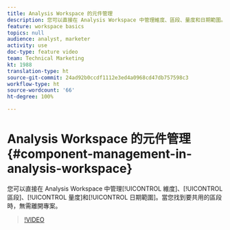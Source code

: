 ```yaml
---
title: Analysis Workspace 的元件管理
description: 您可以直接在 Analysis Workspace 中管理維度、區段、量度和日期範圍。當您找到要共用的區段時，無需離開專案。
feature: workspace basics
topics: null
audience: analyst, marketer
activity: use
doc-type: feature video
team: Technical Marketing
kt: 1988
translation-type: ht
source-git-commit: 24ad92b0ccdf1112e3ed4a0968cd47db757598c3
workflow-type: ht
source-wordcount: '66'
ht-degree: 100%

---
```



# Analysis Workspace 的元件管理 {#component-management-in-analysis-workspace}

您可以直接在 Analysis Workspace 中管理[!UICONTROL 維度]、[!UICONTROL 區段]、[!UICONTROL 量度]和[!UICONTROL 日期範圍]。當您找到要共用的區段時，無需離開專案。

>[!VIDEO](https://video.tv.adobe.com/v/24095/?quality=12)
